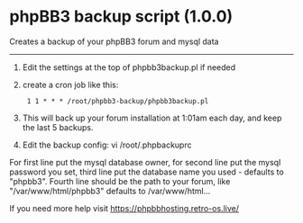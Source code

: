 # phpBB3 backup script (1.0.0)
Creates a backup of your phpBB3 forum and mysql data

---

1. Edit the settings at the top of phpbb3backup.pl if needed
2. create a cron job like this:

        1 1 * * * /root/phpbb3-backup/phpbb3backup.pl

3. This will back up your forum installation at 1:01am each day, and keep the last 5 backups.

4. Edit the backup config:
	vi /root/.phpbackuprc

For first line put the mysql database owner, for second line put the mysql password you set, third line put the database name you used - defaults to "phpbb3". Fourth line should be the path to your forum, like "/var/www/html/phpbb3" defaults to /var/www/html...

If you need more help visit https://phpbbhosting.retro-os.live/
